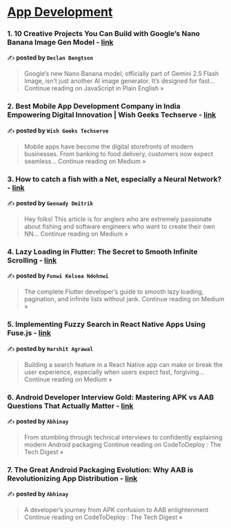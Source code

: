 
<h1><a href=https://medium.com/tag/mobile-app-development/recommended target="_blank" rel="noopener noreferrer">App Development</a></h1>
<h3>1. 10 Creative Projects You Can Build with Google’s Nano Banana Image Gen Model - <a href="https://javascript.plainenglish.io/10-creative-projects-you-can-build-with-googles-nano-banana-image-gen-model-ec45fcf73a1f?source=rss------mobile_app_development-5" target="_blank" rel="noopener noreferrer">link</a></h3>

✍️ **posted by `Declan Bengtson`**

<blockquote>Google’s new Nano Banana model, officially part of Gemini 2.5 Flash Image, isn’t just another AI image generator. It’s designed for fast…
Continue reading on JavaScript in Plain English »</blockquote>

<h3>2. Best Mobile App Development Company in India Empowering Digital Innovation | Wish Geeks Techserve - <a href="https://medium.com/@atul.wishgeekstechserve/best-mobile-app-development-company-in-india-empowering-digital-innovation-wish-geeks-techserve-adcb8ecb05ed?source=rss------mobile_app_development-5" target="_blank" rel="noopener noreferrer">link</a></h3>

✍️ **posted by `Wish Geeks Techserve`**

<blockquote>Mobile apps have become the digital storefronts of modern businesses. From banking to food delivery, customers now expect seamless…
Continue reading on Medium »</blockquote>

<h3>3. How to catch a fish with a Net, especially a Neural Network? - <a href="https://medium.com/@ndwdm/how-to-catch-a-fish-with-a-net-especially-a-neural-network-44c354b8691c?source=rss------mobile_app_development-5" target="_blank" rel="noopener noreferrer">link</a></h3>

✍️ **posted by `Gennady Dmitrik`**

<blockquote>Hey folks! This article is for anglers who are extremely passionate about fishing and software engineers who want to create their own NN…
Continue reading on Medium »</blockquote>

<h3>4. Lazy Loading in Flutter: The Secret to Smooth Infinite Scrolling - <a href="https://medium.com/@funwikelseandohnwi/lazy-loading-in-flutter-the-secret-to-smooth-infinite-scrolling-2f3bfce6f15d?source=rss------mobile_app_development-5" target="_blank" rel="noopener noreferrer">link</a></h3>

✍️ **posted by `Funwi Kelsea Ndohnwi`**

<blockquote>The complete Flutter developer’s guide to smooth lazy loading, pagination, and infinite lists without jank.
Continue reading on Medium »</blockquote>

<h3>5. Implementing Fuzzy Search in React Native Apps Using Fuse.js - <a href="https://medium.com/@harshitmadhav/implementing-fuzzy-search-in-react-native-apps-using-fuse-js-d33ed8710eba?source=rss------mobile_app_development-5" target="_blank" rel="noopener noreferrer">link</a></h3>

✍️ **posted by `Harshit Agrawal`**

<blockquote>Building a search feature in a React Native app can make or break the user experience, especially when users expect fast, forgiving…
Continue reading on Medium »</blockquote>

<h3>6. Android Developer Interview Gold: Mastering APK vs AAB Questions That Actually Matter - <a href="https://medium.com/codetodeploy/android-developer-interview-gold-mastering-apk-vs-aab-questions-that-actually-matter-5daf65a8689e?source=rss------mobile_app_development-5" target="_blank" rel="noopener noreferrer">link</a></h3>

✍️ **posted by `Abhinay`**

<blockquote>From stumbling through technical interviews to confidently explaining modern Android packaging
Continue reading on CodeToDeploy : The Tech Digest »</blockquote>

<h3>7. The Great Android Packaging Evolution: Why AAB is Revolutionizing App Distribution - <a href="https://medium.com/codetodeploy/the-great-android-packaging-evolution-why-aab-is-revolutionizing-app-distribution-59d0ec65fba5?source=rss------mobile_app_development-5" target="_blank" rel="noopener noreferrer">link</a></h3>

✍️ **posted by `Abhinay`**

<blockquote>A developer’s journey from APK confusion to AAB enlightenment
Continue reading on CodeToDeploy : The Tech Digest »</blockquote>


